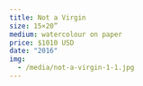 ```yaml
---
title: Not a Virgin
size: 15×20”
medium: watercolour on paper
price: $1010 USD
date: "2016"
img:
  - /media/not-a-virgin-1-1.jpg
---
```

